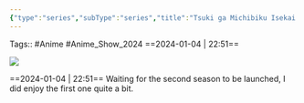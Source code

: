 ```yaml
---
{"type":"series","subType":"series","title":"Tsuki ga Michibiku Isekai Douchuu 2nd Season","englishTitle":"Tsukimichi -Moonlit Fantasy- Season 2","year":2024,"dataSource":"MALAPI","url":"https://myanimelist.net/anime/49889/Tsuki_ga_Michibiku_Isekai_Douchuu_2nd_Season","id":49889,"plot":null,"genres":["Action","Adventure","Comedy","Fantasy"],"writer":null,"studio":["J.C.Staff"],"episodes":null,"duration":"23 min","onlineRating":0,"actors":null,"image":"https://cdn.myanimelist.net/images/anime/1752/139314.jpg","released":true,"streamingServices":null,"airing":false,"airedFrom":"08/01/2024","airedTo":"unknown","watched":false,"lastWatched":"","personalRating":0,"tags":["mediaDB/tv/series"],"dg-publish":true,"status":"🚧 Waiting","permalink":"/media-db/series/tsuki-ga-michibiku-isekai-douchuu-2nd-season-2024/","dgPassFrontmatter":true,"noteIcon":"3","created":"2024-01-04T22:42:24.430+05:30","updated":"2024-01-04T22:57:33.565+05:30"}
---
```


Tags:: #Anime #Anime_Show_2024 
==2024-01-04 | 22:51==

<img src="https://cdn.myanimelist.net/images/anime/1752/139314.jpg">

==2024-01-04 | 22:51==
Waiting for the second season to be launched, I did enjoy the first one quite a bit.